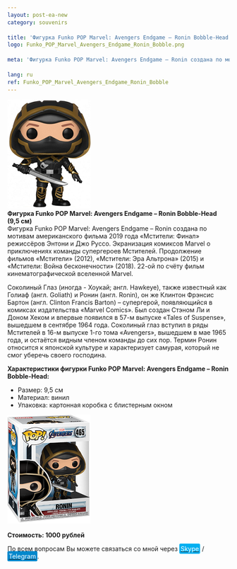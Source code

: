 ```yaml
---
layout: post-ea-new
category: souvenirs

title: 'Фигурка Funko POP Marvel: Avengers Endgame – Ronin Bobble-Head (9,5 см)'
logo: Funko_POP_Marvel_Avengers_Endgame_Ronin_Bobble.png

meta: 'Фигурка Funko POP Marvel: Avengers Endgame – Ronin создана по мотивам американского фильма 2019 года «Мстители: Финал» режиссёров Энтони и Джо Руссо. Экранизация комиксов Marvel о приключениях команды супергероев Мстителей. Продолжение фильмов «Мстители» (2012), «Мстители: Эра Альтрона» (2015) и «Мстители: Война бесконечности» (2018). 22-ой по счёту фильм кинематографической вселенной Marvel'

lang: ru
ref: Funko_POP_Marvel_Avengers_Endgame_Ronin_Bobble
---
```


<a data-fancybox="gallery" href="/img/souvenirs/Funko_POP_Marvel_Avengers_Endgame_Ronin_Bobble.png"><img src="/img/souvenirs/Funko_POP_Marvel_Avengers_Endgame_Ronin_Bobble.png" alt=""></a>  
**Фигурка Funko POP Marvel: Avengers Endgame – Ronin Bobble-Head (9,5 см)**  
Фигурка Funko POP Marvel: Avengers Endgame – Ronin создана по мотивам американского фильма 2019 года «Мстители: Финал» режиссёров Энтони и Джо Руссо. Экранизация комиксов Marvel о приключениях команды супергероев Мстителей. Продолжение фильмов «Мстители» (2012), «Мстители: Эра Альтрона» (2015) и «Мстители: Война бесконечности» (2018). 22-ой по счёту фильм кинематографической вселенной Marvel.

Соколиный Глаз (иногда - Хоукай; англ. Hawkeye), также известный как Голиаф (англ. Goliath) и Ронин (англ. Ronin), он же Клинтон Фрэнсис Бартон (англ. Clinton Francis Barton) – супергерой, появляющийся в комиксах издательства «Marvel Comics». Был создан Стэном Ли и Доном Хеком и впервые появился в 57-м выпуске «Tales of Suspense», вышедшем в сентябре 1964 года. Соколиный глаз вступил в ряды Мстителей в 16-м выпуске 1-го тома «Avengers», вышедшем в мае 1965 года, и остаётся видным членом команды до сих пор. Термин Ронин относится к японской культуре и характеризует самурая, который не смог уберечь своего господина.

**Характеристики фигурки Funko POP Marvel: Avengers Endgame – Ronin Bobble-Head:**

- Размер: 9,5 см
- Материал: винил
- Упаковка: картонная коробка с блистерным окном

<a data-fancybox="gallery" href="/img/souvenirs/Funko_POP_Marvel_Avengers_Endgame_Ronin_Bobble (1).png"><img src="/img/souvenirs/Funko_POP_Marvel_Avengers_Endgame_Ronin_Bobble (1).png" alt=""></a>

**Стоимость: 1000 рублей**

По всем вопросам Вы можете связаться со мной через <a href="skype:chutkoy89?call" target="_blank"><span style="background-color:#00aff0; color:white; padding:3px; border-radius: 3px">Skype</span></a> / <a href="https://t.me/chutkoy" target="_blank"><span style="background-color:#0088cc; color:white; padding:3px; border-radius: 3px">Telegram</span></a>.
